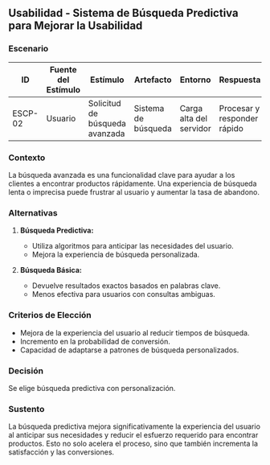 ## Usabilidad - Sistema de Búsqueda Predictiva para Mejorar la Usabilidad  

### Escenario  
| **ID**      | **Fuente del Estímulo** | **Estímulo**             | **Artefacto**                 | **Entorno**               | **Respuesta**                           | **Medida de Respuesta**              |
|-------------|-------------------------|-------------------------|--------------------------------|---------------------------|-----------------------------------------|--------------------------------------|
| ESCP-02     | Usuario                 | Solicitud de búsqueda avanzada | Sistema de búsqueda           | Carga alta del servidor   | Procesar y responder rápido             | Tiempo de respuesta < 2 segundos    |

### Contexto  
La búsqueda avanzada es una funcionalidad clave para ayudar a los clientes a encontrar productos rápidamente. Una experiencia de búsqueda lenta o imprecisa puede frustrar al usuario y aumentar la tasa de abandono.  

### Alternativas  
1. **Búsqueda Predictiva:**  
   - Utiliza algoritmos para anticipar las necesidades del usuario.  
   - Mejora la experiencia de búsqueda personalizada.  

2. **Búsqueda Básica:**  
   - Devuelve resultados exactos basados en palabras clave.  
   - Menos efectiva para usuarios con consultas ambiguas.  

### Criterios de Elección  
- Mejora de la experiencia del usuario al reducir tiempos de búsqueda.  
- Incremento en la probabilidad de conversión.  
- Capacidad de adaptarse a patrones de búsqueda personalizados.  

### Decisión  
Se elige búsqueda predictiva con personalización.  

### Sustento  
La búsqueda predictiva mejora significativamente la experiencia del usuario al anticipar sus necesidades y reducir el esfuerzo requerido para encontrar productos. Esto no solo acelera el proceso, sino que también incrementa la satisfacción y las conversiones.
